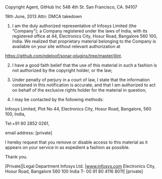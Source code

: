 Copyright Agent,
GitHub Inc
548 4th St.
San Francisco, CA. 94107

19th June, 2013
Attn: DMCA takedown


1. I am the duly authorized representative of Infosys Limited (the "Company"); a Company registered under the laws of India, with its registered office at 44, Electronics City, Hosur Road, Bangalore 560 100, India. We realized that proprietary material belonging to the Company is available on your site without relevant authorization at 

https://github.com/ndeloof/sonar-plugins/tree/master/jlint.

2. I have a good faith belief that the use of this material in such a fashion is not authorized by the copyright holder, or the law;

3. Under penalty of perjury in a court of law, I state that the information contained in this notification is accurate, and that I am authorized to act on behalf of the exclusive rights holder for the material in question;

4. I may be contacted by the following methods: 

Infosys Limited, Plot No 44, Electronics City, Hosur Road, Bangalore, 560 100, India, 

Tel:+91 80 2852 0261, 

email address: [private]


I hereby request that you remove or disable access to this material as it appears on your service in as expedient a fashion as possible.

Thank you.

[Private]|Legal Department
Infosys Ltd. |www.infosys.com
Electronics City, Hosur Road, Bangalore 560 100 India
T- 00 91 80 4116 8011|
[private]
